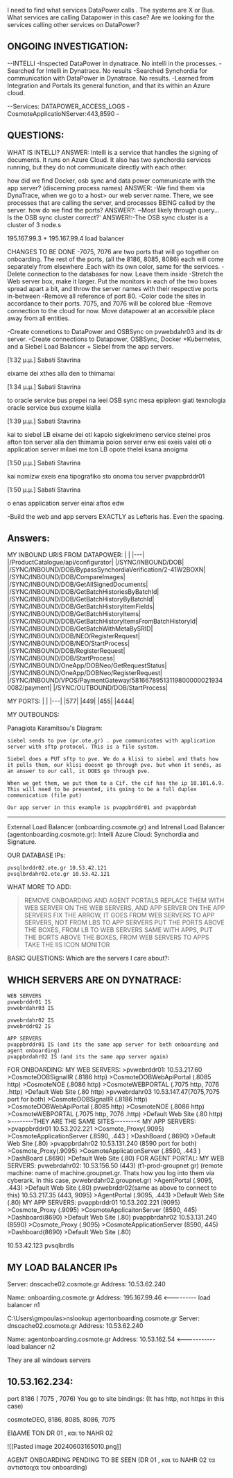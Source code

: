 
I need to find what services DataPower calls . The systems are X or Bus.  What services are calling Datapower in this case? Are we looking for the services calling other services on DataPower? 


ONGOING INVESTIGATION:
--
--INTELLI
	-Inspected DataPower in dynatrace. No intelli in the processes.
	-Searched for Intelli in Dynatrace. No results
	-Searched Synchordia for communication with DataPower in Dynatrace. No results.
	 -Learned from Integration and Portals its general function, and that its within an Azure cloud.


--Services: DATAPOWER_ACCESS_LOGS
	-CosmoteApplicatioNServer:443,8590
		-

QUESTIONS:
----------
WHAT IS INTELLI?
ANSWER: Intelli is a service that handles the signing of documents. It runs on Azure Cloud. It also has two synchordia services running, but they do not communicate directly with each other. 

how did we find Docker,  osb sync and data power communicate with the app server? (discerning process names)
ANSWER: -We find them via DynaTrace, when we go to a host> our web server name. There, we see processes that are calling the server, and processes BEING called by the server.
how do we find the ports?
ANSWER?: ~Most likely through query...
Is the OSB sync cluster correct?'
ANSWER!:-The OSB sync cluster is a cluster of 3 node.s


195.167.99.3  + 195.167.99.4  load balancer 

CHANGES TO BE DONE
-7075, 7076 are two ports that will go together on onboarding. 
The rest of the ports, (all the 8186, 8085, 8086) each will come separately from elsewhere .Each with its own color, same for the services.
-Delete connection to the databases for now. Leave them inside
-Stretch the Web server box, make it larger. Put the monitors in each of the two boxes spread apart a bit, and throw the server names with their respective ports in-between
-Remove all reference of port 80.
-Color code the sites in accordance to their ports. 7075, and 7076 will be colored blue
-Remove connection to the cloud for now. Move datapower at an accessible place away from all entities.

-Create connetions to DataPower and OSBSync on pvwebdahr03 and its dr server.
-Create connections to Datapower, OSBSync, Docker +Kubernetes, and a Siebel Load Balancer + Siebel from the app servers.

[1:32 μ.μ.] Sabati Stavrina

eixame dei xthes alla den to thimamai

[1:34 μ.μ.] Sabati Stavrina

to oracle service bus prepei na leei OSB sync mesa epipleon giati texnologia oracle service bus exoume kialla

[1:39 μ.μ.] Sabati Stavrina

kai to siebel LB eixame dei oti kapoio sigkekrimeno service stelnei pros afton ton server alla den thimamia poion server enw esi exeis valei oti o application server milaei me ton LB opote thelei ksana anoigma

[1:50 μ.μ.] Sabati Stavrina

kai nomizw exeis ena tipografiko sto onoma tou server pvappbrddr01

[1:50 μ.μ.] Sabati Stavrina

o enas application server einai aftos edw


-Build the web and app servers EXACTLY as Lefteris has. Even the spacing.

Answers:
-----------

MY INBOUND URIS FROM DATAPOWER:
|   |
|---|
|/ProductCatalogue/api/configurator|
|/SYNC/INBOUND/DOB|
|/SYNC/INBOUND/DOB/BypassSynchordiaVerification/2-41W2BOXN|
|/SYNC/INBOUND/DOB/CompareImages|
|/SYNC/INBOUND/DOB/GetAllSignedDocuments|
|/SYNC/INBOUND/DOB/GetBatchHistoriesByBatchId|
|/SYNC/INBOUND/DOB/GetBatchHistoryByBatchId|
|/SYNC/INBOUND/DOB/GetBatchHistoryItemFields|
|/SYNC/INBOUND/DOB/GetBatchHistoryItems|
|/SYNC/INBOUND/DOB/GetBatchHistoryItemsFromBatchHistoryId|
|/SYNC/INBOUND/DOB/GetBatchWithMetaBySRID|
|/SYNC/INBOUND/DOB/NEO/RegisterRequest|
|/SYNC/INBOUND/DOB/NEO/StartProcess|
|/SYNC/INBOUND/DOB/RegisterRequest|
|/SYNC/INBOUND/DOB/StartProcess|
|/SYNC/INBOUND/OneApp/DOBNeo/GetRequestStatus|
|/SYNC/INBOUND/OneApp/DOBNeo/RegisterRequest|
|/SYNC/INBOUND/VPOS/PaymentGateway/581667895131198000000219340082/payment|
|/SYNC/OUTBOUND/DOB/StartProcess|


MY PORTS:
|   |
|---|
|577|
|449|
|455|
|4444|

MY OUTBOUNDS:




Panagiota Karamitsou's Diagram:
	
	siebel sends to pve (pr.ote.gr) . pve communicates with application server with sftp protocol. This is a file system.
	
	Siebel does a PUT sftp to pve. We do a klisi to siebel and thats how it pulls them, our klisi doesnt go through pve. but when it sends, as an answer to our call, it DOES go through pve.
	
	When we get them, we put them to a Cif. the cif has the ip 10.101.6.9. This will need to be presented, its going to be a full duplex communication (file put)
	
	Our app server in this example is pvappbrddr01 and pvappbrdah
-----------------------------------------

External Load Balancer (onboarding.cosmote.gr) and Intrenal Load Balancer (agentonboarding.cosmote.gr):
	Intelli Azure Cloud: Synchordia and Signature.
	
	
	
	
	
OUR DATABASE IPs:

	pvsqlbrddr02.ote.gr 10.53.42.121
	pvsqlbrdahr02.ote.gr 10.53.42.121




WHAT MORE TO ADD:

>REMOVE ONBOARDING AND AGENT PORTALS
>REPLACE THEM WITH WEB SERVER ON THE WEB SERVERS, AND APP SERVER ON THE APP SERVERS
  FIX THE ARROW, IT GOES FROM WEB SERVERS TO APP SERVERS, NOT FROM LBS TO APP SERVERS
  PUT THE PORTS ABOVE THE BOXES, FROM LB TO WEB SERVERS
  SAME WITH APPS, PUT THE BORTS ABOVE THE BOXES, FROM WEB SERVERS TO APPS
  TAKE THE IIS ICON MONITOR



BASIC QUESTIONS:
	Which are the servers I care about?:

WHICH SERVERS ARE ON DYNATRACE:
-----------------------------------------------------------------------
	WEB SERVERS
	pvwebrddr01 IS
	pvwebrdahr03 IS
	
	pvwebrdahr02 IS
	pvwebrddr02 IS

	APP SERVERS
	pvappbrddr01 IS (and its the same app server for both onboarding and agent onboarding)
	pvappbrdahr02 IS (and its the same app server again)
	

FOR ONBOARDING:
	MY WEB SERVERS:
		>pvwebrddr01: 10.53.217.60
			>CosmoteDOBSignalIR (.8186 http)
			>CosmoteDOBWebApiPortal (.8085 http)
			>CosmoteNOE (.8086 http)
			>CosmoteWEBPORTAL (.7075 http, 7076 .http)
			>Default Web Site (.80 http)
		>pvwebrdahr03 10.53.147.47(7075,7075 port for both)
			>CosmoteDOBSignalIR (.8186 http)
			>CosmoteDOBWebApiPortal (.8085 http)
			>CosmoteNOE (.8086 http)
			>CosmoteWEBPORTAL (.7075 http, 7076 .http)
			>Default Web Site (.80 http)
			>--------THEY ARE THE SAME SITES--------<
	MY APP SERVERS:
		>pvappbrddr01 10.53.202.221
			>Cosmote_Proxy(.9095)
			>CosmoteApplicationServer (.8590, .443 )
			>DashBoard (.8690)
			>Default Web Site (.80)
		>pvappbrdahr02 10.53.131.240 (8590 port for both)
			>Cosmote_Proxy(.9095)
			>CosmoteApplicationServer (.8590, .443 )
			>DashBoard (.8690)
			>Default Web Site (.80)
FOR AGENT PORTAL:
	MY WEB SERVERS:
		pvwebrdahr02: 10.53.156.50 (443)   (t1-prod-groupnet gr) (remote machine: name of machine.groupnet.gr. Thats how you log into them via cyberark. In this case, pvwebrdahr02.groupnet.gr)
			>AgentPortal (.9095, .443)
			>Default Web Site (.80)
		pvwebrddr02(same as above to connect to this) 10.53.217.35 (443, 9095)
			>AgentPortal (.9095, .443)
			>Default Web Site (.80)
	MY APP SERVERS:
		pvappbrddr01 10.53.202.221 (9095)
			>Cosmote_Proxy (.9095)
			>CosmoteApplicaitonServer (8590, 445)
			>Dashboard(8690)
			>Default Web Site (.80)
		pvappbrdahr02 10.53.131.240 (8590)
			>Cosmote_Proxy (.9095)
			>CosmoteApplicationServer (8590, 445)
			>Dashboard(8690)
			>Default Web Site (.80)


10.53.42.123 pvsqlbrdls









MY LOAD BALANCER IPs
--------------------------------------------

Server:  dnscache02.cosmote.gr
Address:  10.53.62.240

Name:    onboarding.cosmote.gr
Address:  195.167.99.46  <--------- load balancer n1


C:\Users\gmpoulas>nslookup agentonboarding.cosmote.gr
Server:  dnscache02.cosmote.gr
Address:  10.53.62.240

Name:    agentonboarding.cosmote.gr
Address:  10.53.162.54  <----------- load balancer n2 


They are all windows servers

10.53.162.234:
-------------------------
port 8186 ( 7075 , 7076)
You go to site bindings:
(It has http, not https in this case)

cosmoteDEO, 8186, 8085, 8086, 7075


ΕΙΔΑΜΕ ΤΟΝ DR 01 , και το NAHR 02

![[Pasted image 20240603165010.png]]

AGENT ONBOARDING PENDING TO BE SEEN (DR 01 , και το NAHR 02 τα αντιστοιχα του onboarding)
